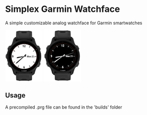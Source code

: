 # Simplex Garmin Watchface

A simple customizable analog watchface for Garmin smartwatches

<img src="bright.png" width="120">
<img src="dark.png" width="120">

## Usage

A precompiled .prg file can be found in the 'builds' folder

